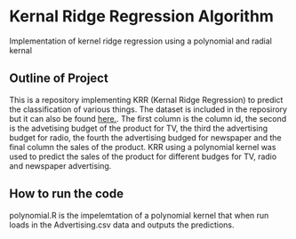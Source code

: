 # Kernal Ridge Regression Algorithm
Implementation of kernel ridge regression using a polynomial and radial kernal
## Outline of Project ##

This is a repository implementing KRR (Kernal Ridge Regression) to predict the classification of various things. The dataset is included in the reposirory but it can also be found [here.](http://www-bcf.usc.edu/~gareth/ISL/Advertising.csv). The first column is the column id, the second is the advetising budget of the product for TV, the third the advertising budget for radio, the fourth the advertising budged for newspaper and the final column the sales of the product. KRR using a polynomial kernel was used to predict the sales of the product for different budges for TV, radio and newspaper advertising. 

## How to run the code ##
polynomial.R is the impelemtation of a polynomial kernel that when run loads in the Advertising.csv data and outputs the predictions.
